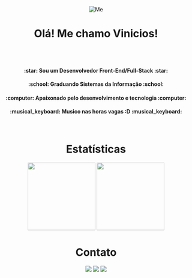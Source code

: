  <div align = "center" >
 <img align = "center" alt="Me" widht"300px" src="https://64.media.tumblr.com/2d0af9c90d1b1107313cc20bda01548a/tumblr_outwxnanpp1u79o2lo1_1280.gifv">
 </div>


<div align = "center" >
   <h1>Olá! Me chamo Vinicios!</h1>
</div>
  
   <div align = "center">
   <br>
   <br>
   <div align = "center" >
      <h4> :star: Sou um Desenvolvedor Front-End/Full-Stack :star:</h4>
      <h4> :school: Graduando Sistemas da Informação :school: </h4>
      <h4> :computer: Apaixonado pelo desenvolvimento e tecnologia :computer: </h4>
      <h4> :musical_keyboard: Musico nas horas vagas :D :musical_keyboard: </h4>
   </div>
   <br>
   
   
       
   
   </div>

<div align = "center" >
   <h1>Estatísticas</h1>
</div>

<div align="center">
    <img height="180em"  src="https://github-readme-stats.vercel.app/api/top-langs/?username=crohnaro&layout=compact&langs_count=16&theme=dark"/>
    <img height="180em" src ="https://github-readme-stats.vercel.app/api?username=crohnaro&show_icons=true&theme=dark&include_all_commits=true&count_private=true"/>
</div>
  

    
 <div align = "center" >
   <h1>Contato</h1>
</div>  
  
<div align ="center" >
  <a href="https://www.linkedin.com/in/vinicios-cararine/" target= "_blank"><img src="https://img.shields.io/badge/LinkedIn-0077B5?style=for-the-badge&logo=linkedin&logoColor=white"></a>
  <a href="https://www.instagram.com/me_and_my_hatred/" target= "_blank"><img src="https://img.shields.io/badge/Instagram-E4405F?style=for-the-badge&logo=instagram&logoColor=white"></a>
  <a href = "mailto:crohnarodev@gmail.com" target= "_blank"><img src="https://img.shields.io/badge/Gmail-D14836?style=for-the-badge&logo=gmail&logoColor=white" target="_blank"</a>
   
</div>


